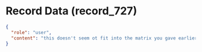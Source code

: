 # Record Data (record_727)

```json
{
  "role": "user",
  "content": "this doesn't seem ot fit into the matrix you gave earlier.. can you put the behaviors into the harm facotrs you gave earlier or expand the factors that define a high harm individual\n"
}
```
